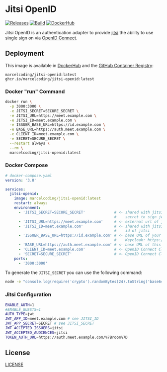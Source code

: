 # Jitsi OpenID

[![Releases](https://img.shields.io/github/v/tag/MarcelCoding/jitsi-openid?label=latest%20version&style=flat-square)](https://github.com/marcelcoding/jitsi-openid/releases)
[![Build](https://img.shields.io/github/workflow/status/MarcelCoding/jitsi-openid/CI?label=CI&style=flat-square)](https://github.com/marcelcoding/jitsi-openid/actions)
[![DockerHub](https://img.shields.io/docker/pulls/marcelcoding/jitsi-openid?style=flat-square)](https://hub.docker.com/r/marcelcoding/jitsi-openid)

Jitsi OpenID is an authentication adapter to provide [jitsi](https://jitsi.org/) the ability to use single sign on
via [OpenID Connect](https://openid.net/connect/).

## Deployment

This image is available in [DockerHub](https://hub.docker.com/r/marcelcoding/jitsi-openid) and the
[GitHub Container Registry](https://github.com/users/MarcelCoding/packages/container/package/jitsi-openid):

```
marcelcoding/jitsi-openid:latest
ghcr.io/marcelcoding/jitsi-openid:latest
```

### Docker "run" Command

```bash
docker run \
  -p 3000:3000 \
  -e JITSI_SECRET=SECURE_SECRET \
  -e JITSI_URL=https://meet.example.com \
  -e JITSI_ID=meet.example.com \
  -e ISSUER_BASE_URL=https://id.example.com \
  -e BASE_URL=https://auth.meet.example.com \
  -e CLIENT_ID=meet.example.com \
  -e SECRET=SECURE_SECRET \
  --restart always \
  --rm \
  marcelcoding/jitsi-openid:latest
```

### Docker Compose

````yaml
# docker-compose.yaml
version: '3.8'

services:
  jitsi-openid:
    image: marcelcoding/jitsi-openid:latest
    restart: always
    environment:
      - 'JITSI_SECRET=SECURE_SECRET'             # <- shared with jitsi (JWT_APP_SECRET),
                                                 #    secret to sign jwt tokens
      - 'JITSI_URL=https://meet.example.com'     # <- external url of jitsi
      - 'JITSI_ID=meet.example.com'              # <- shared with jitsi (JWT_APP_ID),
                                                 #    id of jitsi
      - 'ISSUER_BASE_URL=https://id.example.com' # <- base URL of your OpenID Connect provider
                                                 #    Keycloak: https://id.example.com/auth/realms/<realm>
      - 'BASE_URL=https://auth.meet.example.com' # <- base URL of this application
      - 'CLIENT_ID=meet.example.com'             # <- OpenID Connect Client ID
      - 'SECRET=SECURE_SECRET'                   # <- OpenID Connect Client secret
    ports:
      - '3000:3000'
````

To generate the `JITSI_SECRET` you can use the following command:
```bash
node -e "console.log(require('crypto').randomBytes(24).toString('base64'));"
```

### Jitsi Configuration
````bash
ENABLE_AUTH=1
#ENABLE_GUESTS=1
AUTH_TYPE=jwt
JWT_APP_ID=meet.example.com # see JITSI_ID
JWT_APP_SECRET=SECRET # see JITSI_SECRET
JWT_ACCEPTED_ISSUERS=jitsi
JWT_ACCEPTED_AUDIENCES=jitsi
TOKEN_AUTH_URL=https://auth.meet.example.com/%7Broom%7D
````

## License

[LICENSE](LICENSE)
